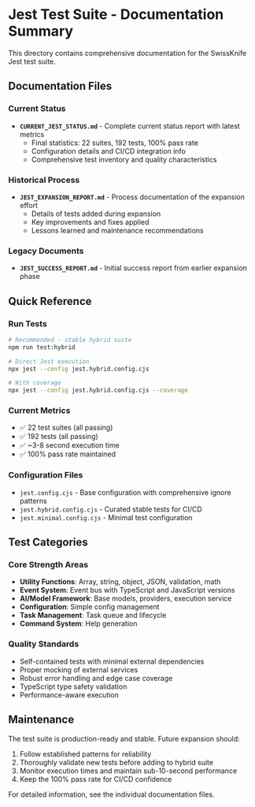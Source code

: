 # Jest Test Suite - Documentation Summary

This directory contains comprehensive documentation for the SwissKnife Jest test suite.

## Documentation Files

### Current Status
- **`CURRENT_JEST_STATUS.md`** - Complete current status report with latest metrics
  - Final statistics: 22 suites, 192 tests, 100% pass rate
  - Configuration details and CI/CD integration info
  - Comprehensive test inventory and quality characteristics

### Historical Process
- **`JEST_EXPANSION_REPORT.md`** - Process documentation of the expansion effort
  - Details of tests added during expansion
  - Key improvements and fixes applied
  - Lessons learned and maintenance recommendations

### Legacy Documents
- **`JEST_SUCCESS_REPORT.md`** - Initial success report from earlier expansion phase

## Quick Reference

### Run Tests
```bash
# Recommended - stable hybrid suite
npm run test:hybrid

# Direct Jest execution
npx jest --config jest.hybrid.config.cjs

# With coverage
npx jest --config jest.hybrid.config.cjs --coverage
```

### Current Metrics
- ✅ 22 test suites (all passing)
- ✅ 192 tests (all passing) 
- ✅ ~3-8 second execution time
- ✅ 100% pass rate maintained

### Configuration Files
- `jest.config.cjs` - Base configuration with comprehensive ignore patterns
- `jest.hybrid.config.cjs` - Curated stable tests for CI/CD
- `jest.minimal.config.cjs` - Minimal test configuration

## Test Categories

### Core Strength Areas
- **Utility Functions**: Array, string, object, JSON, validation, math
- **Event System**: Event bus with TypeScript and JavaScript versions
- **AI/Model Framework**: Base models, providers, execution service
- **Configuration**: Simple config management
- **Task Management**: Task queue and lifecycle
- **Command System**: Help generation

### Quality Standards
- Self-contained tests with minimal external dependencies
- Proper mocking of external services
- Robust error handling and edge case coverage
- TypeScript type safety validation
- Performance-aware execution

## Maintenance

The test suite is production-ready and stable. Future expansion should:
1. Follow established patterns for reliability
2. Thoroughly validate new tests before adding to hybrid suite
3. Monitor execution times and maintain sub-10-second performance
4. Keep the 100% pass rate for CI/CD confidence

For detailed information, see the individual documentation files.
